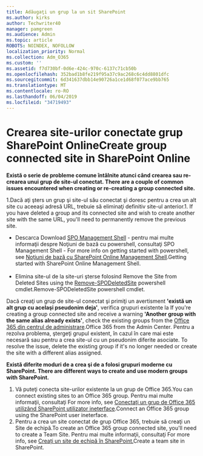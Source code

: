 ```yaml
---
title: Adăugaţi un grup la un sit SharePoint
ms.author: kirks
author: Techwriter40
manager: pamgreen
ms.audience: Admin
ms.topic: article
ROBOTS: NOINDEX, NOFOLLOW
localization_priority: Normal
ms.collection: Adm_O365
ms.custom: ''
ms.assetid: f7d730bf-0d6e-424c-970c-6137c71cb50b
ms.openlocfilehash: 352bad1b8fe219f95a37c9ac268c6c4dd8801dfc
ms.sourcegitcommit: 6d341637dbb14e90726a1ce1d68f077ace9bb765
ms.translationtype: MT
ms.contentlocale: ro-RO
ms.lasthandoff: 06/04/2019
ms.locfileid: "34719493"
---
```

# <a name="create-group-connected-site-in-sharepoint-online"></a><span data-ttu-id="6c9b6-102">Crearea site-urilor conectate grup SharePoint Online</span><span class="sxs-lookup"><span data-stu-id="6c9b6-102">Create group connected site in SharePoint Online</span></span>

<p><span data-ttu-id="6c9b6-103"><strong>Există o serie de probleme comune întâlnite atunci când crearea sau re-crearea unui grup de site-ul conectat.&nbsp;</strong></span><span class="sxs-lookup"><span data-stu-id="6c9b6-103"><strong>There are a couple of common issues encountered when creating or re-creating a group connected site.&nbsp;</strong></span></span></p>  <p><span data-ttu-id="6c9b6-104">1.Dacă aţi şters un grup şi site-ul său conectat şi doresc pentru a crea un alt site cu aceeaşi adresă URL, trebuie să eliminaţi definitiv site-ul anterior.</span><span class="sxs-lookup"><span data-stu-id="6c9b6-104">1. If you have deleted a group and its connected site and wish to create another site with the same URL, you'll need to permanently remove the previous site.</span></span></p>  <ul>  <li><span data-ttu-id="6c9b6-105">Descarca <a title="coajă de Management SPO</span><span class="sxs-lookup"><span data-stu-id="6c9b6-105">Download <a title="SPO Management Shell</span></span>" href="https://support.office.com/en-ie/article/introduction-to-the-sharepoint-online-management-shell-c16941c3-19b4-4710-8056-34c034493429"><span data-ttu-id="6c9b6-106">SPO Management Shell</a> - pentru mai multe informaţii despre Noţiuni de bază cu powershell, consultaţi <a title="Noţiuni de bază cu SharePoint Online Management Shell</span><span class="sxs-lookup"><span data-stu-id="6c9b6-106">SPO Management Shell</a> - For more info on getting started with powershell, see <a title="Getting started with SharePoint Online Management Shell</span></span>" href="https://docs.microsoft.com/en-us/powershell/module/sharepoint-online/remove-sposite?view=sharepoint-ps"><span data-ttu-id="6c9b6-107">Noţiuni de bază cu SharePoint Online Management Shell</a>.</span><span class="sxs-lookup"><span data-stu-id="6c9b6-107">Getting started with SharePoint Online Management Shell</a>.</span></span> <br /><br /></li>  <li><span data-ttu-id="6c9b6-108">Elimina site-ul de la site-uri şterse folosind <a title="Remove-SPODeletedSite</span><span class="sxs-lookup"><span data-stu-id="6c9b6-108">Remove the Site from Deleted Sites using the <a title="Remove-SPODeletedSite</span></span>" href="https://docs.microsoft.com/en-us/powershell/module/sharepoint-online/remove-sposite?view=sharepoint-ps"><span data-ttu-id="6c9b6-109">Remove-SPODeletedSite</a> powershell cmdlet.</span><span class="sxs-lookup"><span data-stu-id="6c9b6-109">Remove-SPODeletedSite</a> powershell cmdlet.</span></span></li>  </ul>  <p><span data-ttu-id="6c9b6-110">Dacă creaţi un grup de site-ul conectat şi primiţi un avertisment <strong>'există un alt grup cu acelaşi pseudonim deja'</strong>, verifica grupuri existente la <a title="Office 365 din centrul de administrare</span><span class="sxs-lookup"><span data-stu-id="6c9b6-110">If you're creating a group connected site and receive a warning <strong>'Another group with the same alias already exists'</strong>, check the existing groups from the <a title="Office 365 from the Admin Center</span></span>" href="https://admin.microsoft.com/Adminportal/Home?source=applauncher#/groups"><span data-ttu-id="6c9b6-111">Office 365 din centrul de administrare</a>.</span><span class="sxs-lookup"><span data-stu-id="6c9b6-111">Office 365 from the Admin Center</a>.</span></span> <span data-ttu-id="6c9b6-112">Pentru a rezolva problema, ştergeţi grupul existent, în cazul în care mai este necesară sau pentru a crea site-ul cu un pseudonim diferite asociate.&nbsp;</span><span class="sxs-lookup"><span data-stu-id="6c9b6-112">To resolve the issue, delete the existing group if it's no longer needed or create the site with a different alias assigned.&nbsp;</span></span></p>  <p><span data-ttu-id="6c9b6-113"><strong>Există diferite moduri de a crea şi de a folosi grupuri moderne cu SharePoint.&nbsp;</strong></span><span class="sxs-lookup"><span data-stu-id="6c9b6-113"><strong>There are different ways to create and use modern groups with SharePoint.&nbsp;</strong></span></span></p>  <ol>  <li><span data-ttu-id="6c9b6-114">Vă puteţi conecta site-urilor existente la un grup de Office 365.</span><span class="sxs-lookup"><span data-stu-id="6c9b6-114">You can connect existing sites to an Office 365 group.</span></span> <span data-ttu-id="6c9b6-115">Pentru mai multe informaţii, consultaţi <a title="conecta un grup de Office 365 utilizând SharePoint utilizator ineterface</span><span class="sxs-lookup"><span data-stu-id="6c9b6-115">For more info, see <a title="Connect an Office 365 group using the SharePoint user ineterface</span></span>" href="https://docs.microsoft.com/en-us/sharepoint/dev/transform/modernize-connect-to-office365-group#connect-an-office-365-group-using-the-sharepoint-user-interface"><span data-ttu-id="6c9b6-116">Conectaţi un grup de Office 365 utilizând SharePoint utilizator ineterface</a>.</span><span class="sxs-lookup"><span data-stu-id="6c9b6-116">Connect an Office 365 group using the SharePoint user ineterface</a>.</span></span></li>  <li><span data-ttu-id="6c9b6-117">Pentru a crea un site conectat de grup Office 365, trebuie să creaţi un Site de echipă.</span><span class="sxs-lookup"><span data-stu-id="6c9b6-117">To create an Office 365 group connected site, you'll need to create a Team Site.</span></span> <span data-ttu-id="6c9b6-118">Pentru mai multe informaţii, consultaţi <a title="a crea un site de echipă în SharePoint</span><span class="sxs-lookup"><span data-stu-id="6c9b6-118">For more info, see <a title="Create a team site in SharePoint</span></span>" href="https://support.office.com/en-us/article/create-a-team-site-in-sharepoint-ef10c1e7-15f3-42a3-98aa-b5972711777d"><span data-ttu-id="6c9b6-119">Creați un site de echipă în SharePoint.</a></span><span class="sxs-lookup"><span data-stu-id="6c9b6-119">Create a team site in SharePoint.</a></span></span></li>  </ol>


